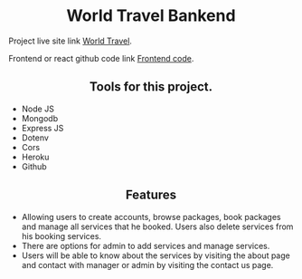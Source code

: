 <h1 align="center">World Travel Bankend</h1>

Project live site link [World Travel](https://world-travel-assignment-11.web.app/).

Frontend or react github code link [Frontend code](https://github.com/programming-hero-web-course1/tourism-or-delivery-website-client-side-salekmia).

<h2 align="center">Tools for this project.</h2>

* Node JS
* Mongodb
* Express JS
* Dotenv
* Cors
* Heroku
* Github

<h2 align="center">Features</h2>

* Allowing users to create accounts, browse packages, book packages and manage all
services that he booked. Users also delete services from his booking services.
* There are options for admin to add services and manage services.
* Users will be able to know about the services by visiting the about page and contact with
manager or admin by visiting the contact us page.